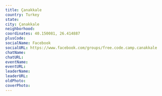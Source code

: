 ```yaml
---
title: Çanakkale
country: Turkey
state: 
city: Çanakkale
neighborhood: 
coordinates: 40.150081, 26.414887
plusCode:
socialName: Facebook
socialURL: https://www.facebook.com/groups/free.code.camp.canakkale
chatName:
chatURL:
eventName:
eventURL:
leaderName:
leaderURL:
oldPhoto: 
coverPhoto:
---
```

